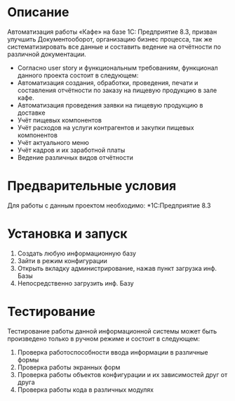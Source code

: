 Описание
========================
Автоматизация работы «Кафе» на базе 1С: Предприятие 8.3, призван улучшить Документооборот, организацию бизнес процесса, так же систематизировать все данные и составить ведение на отчётности по различной документации.

* Согласно user story и функциональным требованиям, функционал данного проекта состоит в следующем:
* Автоматизация создания, обработки, проведения, печати и составления отчётности по заказу на пищевую продукцию в зале кафе.
* Автоматизация проведения заявки на пищевую продукцию в доставке
* Учёт пищевых компонентов
* Учёт расходов на услуги контрагентов и закупки пищевых компонентов
* Учёт актуального меню
* Учёт кадров и их заработной платы
* Ведение различных видов отчётности

Предварительные условия
========================
Для работы с данным проектом необходимо:
*1С:Предприятие 8.3

Установка и запуск
========================
1. Создать любую информационную базу 
2. Зайти в режим конфигурации
3. Открыть вкладку администрирование, нажав пункт загрузка инф. Базы
4. Непосредственно загрузить инф. Базу

Тестирование
========================
Тестирование работы данной информационной системы может быть произведено только в ручном режиме и состоит в следующем:
1.	Проверка работоспособности ввода информации в различные формы
2.	Проверка работы экранных форм
3.	Проверка работы объектов конфигурации и их зависимостей друг от друга
4.	Проверка работы кода в различных модулях



